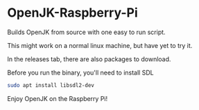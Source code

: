 # OpenJK-Raspberry-Pi
Builds OpenJK from source with one easy to run script.

This might work on a normal linux machine, but have yet to try it.

In the releases tab, there are also packages to download.

Before you run the binary, you'll need to install SDL

```sh
sudo apt install libsdl2-dev
```

Enjoy OpenJK on the Raspberry Pi!
